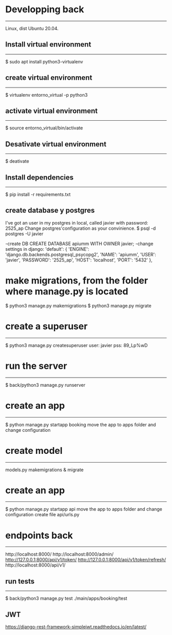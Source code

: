 # Developping back
-------------------
Linux, dist Ubuntu 20.04.

## Install virtual environment
-------------------------------------------------
$ sudo apt install python3-virtualenv

## create virtual environment
-----------------------------------------------
$ virtualenv entorno_virtual -p python3

## activate virtual environment
-----------------------------------------------
$ source entorno_virtual/bin/activate

## Desativate virtual environment
------------------------------------
$ deativate

## Install dependencies
------------------------------
$ pip install -r requirements.txt

## create database y postgres
I've got an user in my postgres in local, called javier with password: 2525_ap
Change postgres'configuration as your convinience.
$ psql -d postgres -U javier

-create DB
CREATE DATABASE apiumm WITH OWNER javier;
-change settings in django:
    'default': {
        'ENGINE': 'django.db.backends.postgresql_psycopg2',
        'NAME': 'apiumm',
        'USER': 'javier',
        'PASSWORD': '2525_ap',
        'HOST': 'localhost',
        'PORT': '5432'
    },

# make migrations, from the folder where manage.py is located
$ python3 manage.py makemigrations
$ python3 manage.py migrate

# create a superuser
------------------------------
$ python3 manage.py createsuperuser
user: javier
pss: 89_Lp%wD

# run the server
------------------------------
$ back/python3 manage.py runserver

# create an app
------------------------------
$ python manage.py startapp booking
move the app to apps folder and change configuration

# create model
------------------------------
models.py
makemigrations & migrate

# create an app
------------------------------
$ python manage.py startapp api
move the app to apps folder and change configuration
create file api/urls.py

# endpoints back
------------------------------
http://localhost:8000/
http://localhost:8000/admin/
http://127.0.0.1:8000/api/v1/token/
http://127.0.0.1:8000/api/v1/token/refresh/
http://localhost:8000/api/v1/

## run tests
-------------------------------
$ back/python3 manage.py test ./main/apps/booking/test

## JWT
https://django-rest-framework-simplejwt.readthedocs.io/en/latest/
